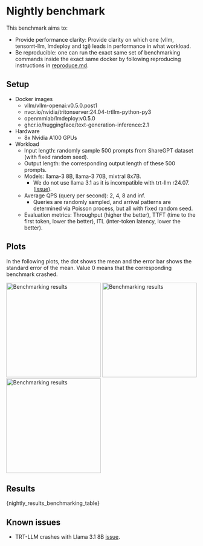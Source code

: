 
# Nightly benchmark

This benchmark aims to:
- Provide performance clarity: Provide clarity on which one (vllm, tensorrt-llm, lmdeploy and tgi) leads in performance in what workload.
- Be reproducible: one can run the exact same set of benchmarking commands inside the exact same docker by following reproducing instructions in [reproduce.md]().


## Setup

- Docker images
  - vllm/vllm-openai:v0.5.0.post1
  - nvcr.io/nvidia/tritonserver:24.04-trtllm-python-py3
  - openmmlab/lmdeploy:v0.5.0
  - ghcr.io/huggingface/text-generation-inference:2.1
- Hardware
  - 8x Nvidia A100 GPUs
- Workload
  - Input length: randomly sample 500 prompts from ShareGPT dataset (with fixed random seed).
  - Output length: the corresponding output length of these 500 prompts.
  - Models: llama-3 8B, llama-3 70B, mixtral 8x7B.
    - We do not use llama 3.1 as it is incompatible with trt-llm r24.07. ([issue](https://github.com/NVIDIA/TensorRT-LLM/issues/2105)).
  - Average QPS (query per second): 2, 4, 8 and inf.
    - Queries are randomly sampled, and arrival patterns are determined via Poisson process, but all with fixed random seed.
  - Evaluation metrics: Throughput (higher the better), TTFT (time to the first token, lower the better), ITL (inter-token latency, lower the better).

## Plots

In the following plots, the dot shows the mean and the error bar shows the standard error of the mean. Value 0 means that the corresponding benchmark crashed.

<img src="artifact://nightly_results_sharegpt.png" alt="Benchmarking results" height=250 >

<img src="artifact://nightly_results_sonnet_2048_128.png" alt="Benchmarking results" height=250 >

<img src="artifact://nightly_results_sonnet_128_2048.png" alt="Benchmarking results" height=250 >

## Results

{nightly_results_benchmarking_table}


## Known issues

- TRT-LLM crashes with Llama 3.1 8B [issue](https://github.com/NVIDIA/TensorRT-LLM/issues/2105).